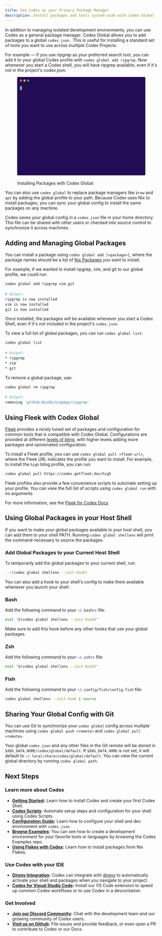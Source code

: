 ```yaml
---
title: Use Codex as your Primary Package Manager
description: Install packages and tools system wide with Codex Global
---
```


In addition to managing isolated development environments, you can use Codex as a general package manager. Codex Global allows you to add packages to a global `codex.json.` This is useful for installing a standard set of tools you want to use across multiple Codex Projects.

For example — if you use ripgrep as your preferred search tool, you can add it to your global Codex profile with `codex global add ripgrep`. Now whenever you start a Codex shell, you will have ripgrep available, even if it's not in the project's codex.json.

<figure>

![Installing ripgrep using `codex global add ripgrep](../static/img/codex_global.svg)

<figcaption>Installing Packages with Codex Global</figcaption>
</figure>

You can also use `codex global` to replace package managers like `brew` and `apt` by adding the global profile to your path. Because Codex uses Nix to install packages, you can sync your global config to install the same packages on any machine.

Codex saves your global config in a `codex.json` file in your home directory. This file can be shared with other users or checked into source control to synchronize it across machines.


## Adding and Managing Global Packages

You can install a package using `codex global add [<package>]`, where the package names should be a list of [Nix Packages](https://search.nixos.org/packages) you want to install.

For example, if we wanted to install ripgrep, vim, and git to our global profile, we could run:

```bash
codex global add ripgrep vim git

# Output:
ripgrep is now installed
vim is now installed
git is now installed
```

Once installed, the packages will be available whenever you start a Codex Shell, even if it's not included in the project's `codex.json`.

To view a full list of global packages, you can run `codex global list`:

```bash
codex global list

# Output:
* ripgrep
* vim
* git
```

To remove a global package, use:

```bash
codex global rm ripgrep

# Output:
removing 'github:NixOS/nixpkgs/ripgrep'
```

## Using Fleek with Codex Global

[Fleek](https://getfleek.dev/) provides a nicely tuned set of packages and configuration for common tools that is compatible with Codex Global. Configurations are provided at different [levels of bling](https://getfleek.dev/docs/bling), with higher levels adding more packages and opinionated configuration.

To install a Fleek profile, you can use `codex global pull <fleek-url>`, where the Fleek URL indicates the profile you want to install. For example, to install the `high` bling profile, you can run:

```bash
codex global pull https://codex.getfleek.dev/high
```

Fleek profiles also provide a few convenience scripts to automate setting up your profile. You can view the full list of scripts using `codex global run` with no arguments

For more information, see the [Fleek for Codex Docs](https://getfleek.dev/docs/codex)

## Using Global Packages in your Host Shell

If you want to make your global packages available in your host shell, you can add them to your shell PATH. Running `codex global shellenv` will print the command necessary to source the packages.

### Add Global Packages to your Current Host Shell
To temporarily add the global packages to your current shell, run:

```bash
. <(codex global shellenv --init-hook)
```

You can also add a hook to your shell's config to make them available whenever you launch your shell:

### Bash

Add the following command to your `~/.bashrc` file:

```bash
eval "$(codex global shellenv --init-hook)"
```

Make sure to add this hook before any other hooks that use your global packages.

### Zsh
Add the following command to your `~/.zshrc` file:

```bash
eval "$(codex global shellenv --init-hook)"
```

### Fish

Add the following command to your `~/.config/fish/config.fish` file:

```bash
codex global shellenv --init-hook | source
```

## Sharing Your Global Config with Git

You can use Git to synchronize your `codex global` config across multiple machines using `codex global push <remote>` and `codex global pull <remote>`.

Your global `codex.json` and any other files in the Git remote will be stored in `$XDG_DATA_HOME/codex/global/default`. If `$XDG_DATA_HOME` is not set, it will default to `~/.local/share/codex/global/default`. You can view the current global directory by running `codex global path`.

## Next Steps

### Learn more about Codex

* **[Getting Started](quickstart.mdx):** Learn how to install Codex and create your first Codex Shell.
* **[Codex Scripts](guides/scripts.md):** Automate setup steps and configuration for your shell using Codex Scripts.
* **[Configuration Guide](configuration.md):** Learn how to configure your shell and dev environment with `codex.json`.
* **[Browse Examples](https://github.com/khulnasoft/codex-examples):** You can see how to create a development environment for your favorite tools or languages by browsing the Codex Examples repo.
* **[Using Flakes with Codex](guides/using_flakes.md):** Learn how to install packages from Nix Flakes.

### Use Codex with your IDE

* **[Direnv Integration](ide_configuration/direnv.md):** Codex can integrate with [direnv](https://direnv.net/) to automatically activate your shell and packages when you navigate to your project.
* **[Codex for Visual Studio Code](https://marketplace.visualstudio.com/items?itemName=khulnasoft.codex):** Install our VS Code extension to speed up common Codex workflows or to use Codex in a devcontainer.

### Get Involved

* **[Join our Discord Community](https://discord.gg/khulnasoft):** Chat with the development team and our growing community of Codex users.
* **[Visit us on Github](https://github.com/khulnasoft/codex):** File issues and provide feedback, or even open a PR to contribute to Codex or our Docs.
